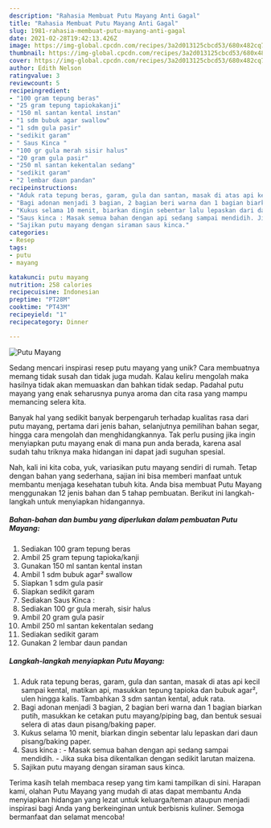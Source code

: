 ```yaml
---
description: "Rahasia Membuat Putu Mayang Anti Gagal"
title: "Rahasia Membuat Putu Mayang Anti Gagal"
slug: 1981-rahasia-membuat-putu-mayang-anti-gagal
date: 2021-02-28T19:42:13.426Z
image: https://img-global.cpcdn.com/recipes/3a2d013125cbcd53/680x482cq70/putu-mayang-foto-resep-utama.jpg
thumbnail: https://img-global.cpcdn.com/recipes/3a2d013125cbcd53/680x482cq70/putu-mayang-foto-resep-utama.jpg
cover: https://img-global.cpcdn.com/recipes/3a2d013125cbcd53/680x482cq70/putu-mayang-foto-resep-utama.jpg
author: Edith Nelson
ratingvalue: 3
reviewcount: 5
recipeingredient:
- "100 gram tepung beras"
- "25 gram tepung tapiokakanji"
- "150 ml santan kental instan"
- "1 sdm bubuk agar swallow"
- "1 sdm gula pasir"
- "sedikit garam"
- " Saus Kinca "
- "100 gr gula merah sisir halus"
- "20 gram gula pasir"
- "250 ml santan kekentalan sedang"
- "sedikit garam"
- "2 lembar daun pandan"
recipeinstructions:
- "Aduk rata tepung beras, garam, gula dan santan, masak di atas api kecil sampai kental, matikan api, masukkan tepung tapioka dan bubuk agar², ulen hingga kalis. Tambahkan 3 sdm santan kental, aduk rata."
- "Bagi adonan menjadi 3 bagian, 2 bagian beri warna dan 1 bagian biarkan putih, masukkan ke cetakan putu mayang/piping bag, dan bentuk sesuai selera di atas daun pisang/baking paper."
- "Kukus selama 10 menit, biarkan dingin sebentar lalu lepaskan dari daun pisang/baking paper."
- "Saus kinca : Masak semua bahan dengan api sedang sampai mendidih. Jika suka bisa dikentalkan dengan sedikit larutan maizena."
- "Sajikan putu mayang dengan siraman saus kinca."
categories:
- Resep
tags:
- putu
- mayang

katakunci: putu mayang 
nutrition: 258 calories
recipecuisine: Indonesian
preptime: "PT28M"
cooktime: "PT43M"
recipeyield: "1"
recipecategory: Dinner

---
```



![Putu Mayang](https://img-global.cpcdn.com/recipes/3a2d013125cbcd53/680x482cq70/putu-mayang-foto-resep-utama.jpg)

Sedang mencari inspirasi resep putu mayang yang unik? Cara membuatnya memang tidak susah dan tidak juga mudah. Kalau keliru mengolah maka hasilnya tidak akan memuaskan dan bahkan tidak sedap. Padahal putu mayang yang enak seharusnya punya aroma dan cita rasa yang mampu memancing selera kita.

Banyak hal yang sedikit banyak berpengaruh terhadap kualitas rasa dari putu mayang, pertama dari jenis bahan, selanjutnya pemilihan bahan segar, hingga cara mengolah dan menghidangkannya. Tak perlu pusing jika ingin menyiapkan putu mayang enak di mana pun anda berada, karena asal sudah tahu triknya maka hidangan ini dapat jadi suguhan spesial.




Nah, kali ini kita coba, yuk, variasikan putu mayang sendiri di rumah. Tetap dengan bahan yang sederhana, sajian ini bisa memberi manfaat untuk membantu menjaga kesehatan tubuh kita. Anda bisa membuat Putu Mayang menggunakan 12 jenis bahan dan 5 tahap pembuatan. Berikut ini langkah-langkah untuk menyiapkan hidangannya.

<!--inarticleads1-->

##### Bahan-bahan dan bumbu yang diperlukan dalam pembuatan Putu Mayang:

1. Sediakan 100 gram tepung beras
1. Ambil 25 gram tepung tapioka/kanji
1. Gunakan 150 ml santan kental instan
1. Ambil 1 sdm bubuk agar² swallow
1. Siapkan 1 sdm gula pasir
1. Siapkan sedikit garam
1. Sediakan  Saus Kinca :
1. Sediakan 100 gr gula merah, sisir halus
1. Ambil 20 gram gula pasir
1. Ambil 250 ml santan kekentalan sedang
1. Sediakan sedikit garam
1. Gunakan 2 lembar daun pandan




<!--inarticleads2-->

##### Langkah-langkah menyiapkan Putu Mayang:

1. Aduk rata tepung beras, garam, gula dan santan, masak di atas api kecil sampai kental, matikan api, masukkan tepung tapioka dan bubuk agar², ulen hingga kalis. Tambahkan 3 sdm santan kental, aduk rata.
1. Bagi adonan menjadi 3 bagian, 2 bagian beri warna dan 1 bagian biarkan putih, masukkan ke cetakan putu mayang/piping bag, dan bentuk sesuai selera di atas daun pisang/baking paper.
1. Kukus selama 10 menit, biarkan dingin sebentar lalu lepaskan dari daun pisang/baking paper.
1. Saus kinca : - Masak semua bahan dengan api sedang sampai mendidih. - Jika suka bisa dikentalkan dengan sedikit larutan maizena.
1. Sajikan putu mayang dengan siraman saus kinca.




Terima kasih telah membaca resep yang tim kami tampilkan di sini. Harapan kami, olahan Putu Mayang yang mudah di atas dapat membantu Anda menyiapkan hidangan yang lezat untuk keluarga/teman ataupun menjadi inspirasi bagi Anda yang berkeinginan untuk berbisnis kuliner. Semoga bermanfaat dan selamat mencoba!
